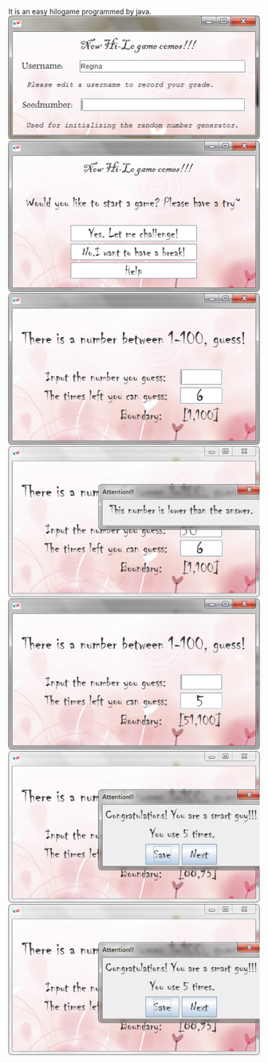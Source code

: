 It is an easy hilogame programmed by java.
![](1.png)  
![](2.png)  
![](3.png)  
![](4.png)  
![](5.png)  
![](6.png)  
![](6.png)  